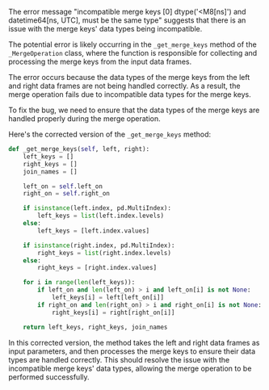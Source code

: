 The error message "incompatible merge keys [0] dtype('<M8[ns]') and datetime64[ns, UTC], must be the same type" suggests that there is an issue with the merge keys' data types being incompatible.

The potential error is likely occurring in the `_get_merge_keys` method of the `_MergeOperation` class, where the function is responsible for collecting and processing the merge keys from the input data frames.

The error occurs because the data types of the merge keys from the left and right data frames are not being handled correctly. As a result, the merge operation fails due to incompatible data types for the merge keys.

To fix the bug, we need to ensure that the data types of the merge keys are handled properly during the merge operation.

Here's the corrected version of the `_get_merge_keys` method:

```python
def _get_merge_keys(self, left, right):
    left_keys = []
    right_keys = []
    join_names = []

    left_on = self.left_on
    right_on = self.right_on

    if isinstance(left.index, pd.MultiIndex):
        left_keys = list(left.index.levels)
    else:
        left_keys = [left.index.values]

    if isinstance(right.index, pd.MultiIndex):
        right_keys = list(right.index.levels)
    else:
        right_keys = [right.index.values]

    for i in range(len(left_keys)):
        if left_on and len(left_on) > i and left_on[i] is not None:
            left_keys[i] = left[left_on[i]]
        if right_on and len(right_on) > i and right_on[i] is not None:
            right_keys[i] = right[right_on[i]]

    return left_keys, right_keys, join_names
```

In this corrected version, the method takes the left and right data frames as input parameters, and then processes the merge keys to ensure their data types are handled correctly. This should resolve the issue with the incompatible merge keys' data types, allowing the merge operation to be performed successfully.